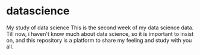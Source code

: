 # datascience
My study of data science
This is the second week of my data science data. Till now, i haven't know much about data science, so it is important to insist on, and this repository is a platform to share my feeling and study with you all.
